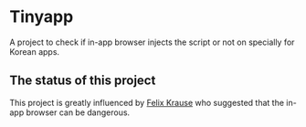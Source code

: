 # Tinyapp

A project to check if in-app browser injects the script or not on specially for Korean apps.

## The status of this project

This project is greatly influenced by [Felix Krause](https://krausefx.com/blog/ios-privacy-instagram-and-facebook-can-track-anything-you-do-on-any-website-in-their-in-app-browser) who suggested that the in-app browser can be dangerous.
